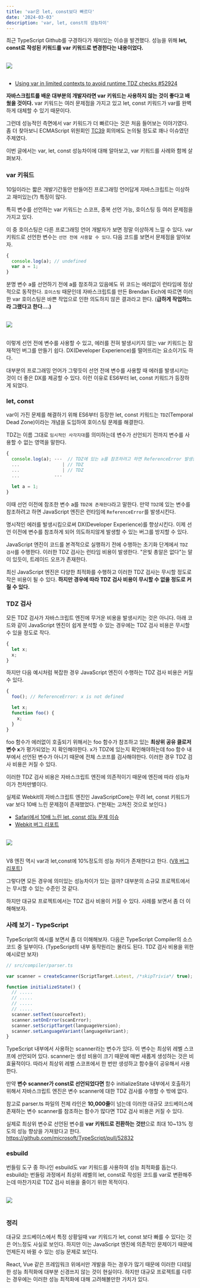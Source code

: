 ```yaml
---
title: 'var은 let, const보다 빠르다'
date: '2024-03-03'
description: 'var, let, const의 성능차이'
---
```


최근 TypeScript Github를 구경하다가 재미있는 이슈을 발견했다. 성능을 위해 **let, const로 작성된 키워드를 var 키워드로 변경한다는 내용이었다.**

<br/>
<img src="./javascript4.png"  />

<br/>
<br/>

- [Using var in limited contexts to avoid runtime TDZ checks #52924](https://github.com/microsoft/TypeScript/issues/52924)

**자바스크립트를 배운 대부분의 개발자라면 var 키워드는 사용하지 않는 것이 좋다고 배웠을 것이다.** var 키워드는 여러 문제점을 가지고 있고 let, const 키워드가 var를 완벽하게 대체할 수 있기 때문이다.

그런데 성능적인 측면에서 var 키워드가 더 빠르다는 것은 처음 들어보는 이야기였다. 좀 더 찾아보니 ECMAScript 위원회인 [TC39](https://github.com/tc39/notes/blob/main/meetings/2023-09/september-27.md#tdz-what-is-it-good-for) 회의에도 논의될 정도로 꽤나 이슈였던 주제였다.

이번 글에서는 var, let, const 성능차이에 대해 알아보고, var 키워드를 사례와 함께 살펴보자.

### var 키워드

10일이라는 짧은 개발기간동안 만들어진 프로그래밍 언어답게 자바스크립트는 이상하고 재미있는(?) 특징이 많다.

특히 변수를 선언하는 var 키워드는 스코프, 중복 선언 가능, 호이스팅 등 여러 문제점을 가지고 있다.

이 중 호이스팅은 다른 프로그래밍 언어 개발자가 보면 정말 이상하게 느낄 수 있다. var 키워드로 선언한 변수는 `선언 전에 사용할 수 있다`. 다음 코드를 보면서 문제점을 알아보자.

```js
{
  console.log(a); // undefined
  var a = 1;
}
```

분명 변수 a를 선언하기 전에 a를 참조하고 있음에도 위 코드는 에러없이 런타임에 정상적으로 동작한다. `호이스팅` 때문인데 자바스크립트를 만든 Brendan Eich에 따르면 이러한 var 호이스팅은 바쁜 작업으로 인한 의도하지 않은 결과라고 한다. (**급하게 작업하느라 그랬다고 한다....)**

<br/>
<img src="./javascript.png"  />

<br/>
<br/>

이렇게 선언 전에 변수를 사용할 수 있고, 에러를 전혀 발생시키지 않는 var 키워드는 잠재적인 버그를 만들기 쉽다. DX(Developer Experience)를 떨어뜨리는 요소이기도 하다.

대부분의 프로그래밍 언어가 그렇듯이 선언 전에 변수를 사용할 때 에러를 발생시키는 것이 더 좋은 DX를 제공할 수 있다. 이런 이유로 ES6부터 let, const 키워드가 등장하게 되었다.

### let, const

var이 가진 문제를 해결하기 위해 ES6부터 등장한 let, const 키워드는 `TDZ`(Temporal Dead Zone)이라는 개념을 도입하여 호이스팅 문제를 해결한다.

TDZ는 이름 그대로 `임시적인 사각지대`를 의미하는데 변수가 선언되기 전까지 변수를 사용할 수 없는 영역을 말한다.

```js
{
  console.log(a); ---  // TDZ에 있는 a를 참조하려고 하면 ReferenceError 발생한다
  ...                | // TDZ
  ...                | // TDZ
  ...             ---

  let a = 1;
}
```

이때 선언 이전에 참조한 변수 a를 `TDZ에 존재한다`라고 말한다. 만약 `TDZ`에 있는 변수를 참조하려고 하면 JavaScript 엔진은 런타임에 `ReferenceError`를 발생시킨다.

명시적인 에러를 발생시킴으로써 DX(Developer Experience)를 향상시킨다. 이제 선언 이전에 변수를 참조하게 되어 의도하지않게 발생할 수 있는 버그를 방지할 수 있다.

JavaScript 엔진이 코드를 본격적으로 실행하기 전에 수행하는 초기화 단계에서 `TDZ 검사`를 수행한다. 이러한 TDZ 검사는 런타임 비용이 발생한다. "은빛 총알은 없다"는 말이 있듯이, 트레이드 오프가 존재한다.

최신 JavaScript 엔진은 다양한 최적화를 수행하고 이러한 TDZ 검사는 무시할 정도로 작은 비용이 될 수 있다. **하지만 경우에 따라 TDZ 검사 비용이 무시할 수 없을 정도로 커질 수 있다.**

### TDZ 검사

모든 TDZ 검사가 자바스크립트 엔진에 무거운 비용을 발생시키는 것은 아니다. 아래 코드와 같이 JavaScript 엔진이 쉽게 분석할 수 있는 경우에는 TDZ 검사 비용은 무시할 수 있을 정도로 작다.

```js
{
  let x;
  x;
}
```

하지만 다음 예시처럼 복잡한 경우 JavaScript 엔진이 수행하는 TDZ 검사 비용은 커질 수 있다.

```js
{
  foo(); // ReferenceError: x is not defined

  let x;
  function foo() {
    x;
  }
}
```

foo 함수가 에러없이 호출되기 위해서는 foo 함수가 참조하고 있는 **최상위 공유 클로저 변수 x**가 평가되었는 지 확인해야한다. x가 TDZ에 있는지 확인해야하는데 foo 함수 내부에서 선언된 변수가 아니기 때문에 전체 스코프를 검사해야한다. 이러한 경우 TDZ 검사 비용은 커질 수 있다.

이러한 TDZ 검사 비용은 자바스크립트 엔진에 의존적이기 때문에 엔진에 따라 성능차이가 천차만별이다.

실제로 Webkit의 자바스크립트 엔진인 JavaScriptCore는 무려 let, const 키워드가 var 보다 10배 느린 문제점이 존재했었다. (\*현재는 고쳐진 것으로 보인다.)

- [Safari에서 10배 느린 let, const 성능 문제 이슈](https://github.com/evanw/esbuild/issues/478)
- [Webkit 버그 리포트](https://bugs.webkit.org/show_bug.cgi?id=199866)

<br/>
<img src="./javascript2.png"  />

<br/>
<br/>

V8 엔진 역시 var과 let,const에 10%정도의 성능 차이가 존재한다고 한다. ([V8 버그 리포트](https://bugs.chromium.org/p/v8/issues/detail?id=13723))

그렇다면 모든 경우에 의미있는 성능차이가 있는 걸까? 대부분의 소규모 프로젝트에서는 무시할 수 있는 수준인 것 같다.

하지만 대규모 프로젝트에서는 TDZ 검사 비용이 커질 수 있다. 사례를 보면서 좀 더 이해해보자.

### 사례 보기 - TypeScript

TypeScript의 예시를 보면서 좀 더 이해해보자. 다음은 TypeScript Compiler의 소스코드 중 일부이다. (TypeScript의 내부 동작원리는 몰라도 된다. TDZ 검사 비용을 위한 예시로만 보자)

```js
// src/compiler/parser.ts

var scanner = createScanner(ScriptTarget.Latest, /*skipTrivia*/ true);

function initializeState() {
  // .....
  // .....
  // .....
  // .....
  scanner.setText(sourceText);
  scanner.setOnError(scanError);
  scanner.setScriptTarget(languageVersion);
  scanner.setLanguageVariant(languageVariant);
}
```

TypeScript 내부에서 사용하는 scanner라는 변수가 있다. 이 변수는 최상위 레벨 스코프에 선언되어 있다. scanner는 생성 비용이 크기 때문에 매번 새롭게 생성하는 것은 비효율적이다. 따라서 최상위 레벨 스코프에서 한 번만 생성하고 함수들이 공유해서 사용한다.

만약 **변수 scanner가 const로 선언되었다면** 함수 initializeState 내부에서 호출하기 위해서 자바스크립트 엔진은 변수 scanner에 대한 TDZ 검사를 수행할 수 밖에 없다.

참고로 parser.ts 파일의 전체 라인은 **10,000줄**이 넘는데 이러한 대규모 코드베이스에 존재하는 변수 scanner를 참조하는 함수가 많다면 TDZ 검사 비용은 커질 수 있다.

실제로 최상위 변수로 선언된 변수를 **var 키워드로 전환하는 것만**으로 최대 10~13% 정도의 성능 향상을 가져왔다고 한다. https://github.com/microsoft/TypeScript/pull/52832

### esbuild

번들링 도구 중 하나인 esbuild도 var 키워드를 사용하여 성능 최적화를 돕는다.
esbuild는 번들링 과정에서 최상위 레벨의 let, const로 작성된 코드를 var로 변환해주는데 마찬가지로 TDZ 검사 비용을 줄이기 위한 목적이다.

<br/>
<img src="./javascript3.png"  />

<br/>
<br/>

### 정리

대규모 코드베이스에서 특정 상황일때 var 키워드가 let, const 보다 빠를 수 있다는 것은 어느정도 사실로 보인다. 하지만 이는 JavaScript 엔진에 의존적인 문제이기 때문에 언제든지 바뀔 수 있는 성능 문제로 보인다.

React, Vue 같은 프레임워크 위에서만 개발을 하는 경우가 많기 때문에 이러한 디테일한 성능 최적화에 대부분 신경쓰지 않는 것이 현실이다. 하지만 대규모 프로젝트를 다루는 경우에는 이러한 성능 최적화에 대해 고려해볼만한 가치가 있다.
